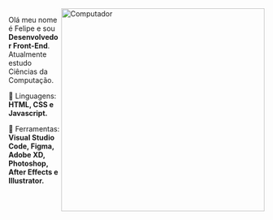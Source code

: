 <img src="https://raw.githubusercontent.com/MicaelliMedeiros/micaellimedeiros/master/image/computer-illustration.png" min-width="400px" max-width="400px" width="400px" align="right" alt="Computador">

<p align="left"> 
  Olá meu nome é Felipe e sou <strong>Desenvolvedor Front-End</strong>.<br>
  Atualmente estudo Ciências da Computação.
</p>

<p align="left">
  🦄 Linguagens: <strong>HTML, CSS e Javascript.</strong>
</p>

<p align="left">
  💼 Ferramentas: <strong>Visual Studio Code, Figma, Adobe XD, Photoshop, After Effects e Illustrator.</strong>
</p>


</p>  
